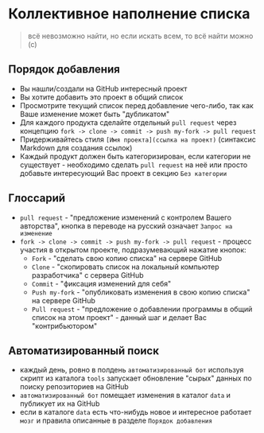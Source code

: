 ﻿# Коллективное наполнение списка

> всё невозможно найти, но если искать всем, то всё найти можно (с)  

## Порядок добавления

* Вы нашли/создали на GitHub интересный проект
* Вы хотите добавить это проект в общий список
* Просмотрите текущий список перед добавление чего-либо, так как Ваше изменение может быть "дубликатом"
* Для каждого продукта сделайте отдельный `pull request` через концепцию `fork -> clone -> commit -> push my-fork -> pull request`
* Придерживайтесь стиля `[Имя проекта](ссылка на проект)` (cинтаксиc Markdown для создания ссылок)
* Каждый продукт должен быть категоризирован, если категории не существует - необходимо сделать `pull request` на неё или просто добавьте интересующий Вас проект в секцию `Без категории`

## Глоссарий

* `pull request` - "предложение изменений с контролем Вашего авторства", кнопка в переводе на русский означает `Запрос на изменение`
* `fork -> clone -> commit -> push my-fork -> pull request` - процесс участия в открытом проекте, подразумевающий нажатие кнопок:
  * `Fork` - "сделать свою копию списка" на сервере GitHub
  * `Clone` - "скопировать список на локальный компьютер разработчика" с сервера GitHub
  * `Commit` - "фиксация изменений для себя"
  * `Push my-fork` - "опубликовать изменения в свою копию списка" на сервере GitHub
  * `Pull request` - "предложение о добавлении программы в общий список на этом проект" - данный шаг и делает Вас "контрибьютором"

## Автоматизированный поиск

* каждый день, ровно в полдень `автоматизированный бот` используя скрипт из каталога `tools` запускает обновление "сырых" данных по поиску репозиториев на GitHub 
* `автоматизированный бот` помещает изменения в каталог `data` и публикует их на GitHub
* если в каталоге `data` есть что-нибудь новое и интересное работает `мозг` и правила описанные в разделе `Порядок добавления`
